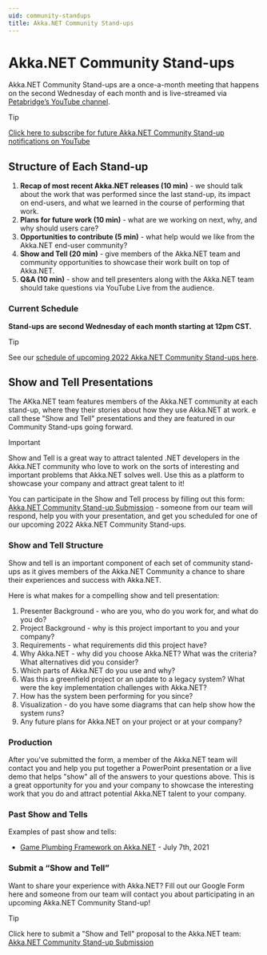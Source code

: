 ```yaml
---
uid: community-standups
title: Akka.NET Community Stand-ups
---
```


# Akka.NET Community Stand-ups

Akka.NET Community Stand-ups are a once-a-month meeting that happens on the second Wednesday of each month and is live-streamed via [Petabridge’s YouTube channel](https://www.youtube.com/c/PetabridgeAcademy).

> [!TIP]
> [Click here to subscribe for future Akka.NET Community Stand-up notifications on YouTube](https://www.youtube.com/c/PetabridgeAcademy?sub_confirmation=1)

## Structure of Each Stand-up

1. **Recap of most recent Akka.NET releases (10 min)** - we should talk about the work that was performed since the last stand-up, its impact on end-users, and what we learned in the course of performing that work.
2. **Plans for future work (10 min)** - what are we working on next, why, and why should users care?
3. **Opportunities to contribute (5 min)** - what help would we like from the Akka.NET end-user community?
4. **Show and Tell (20 min)** - give members of the Akka.NET team and community opportunities to showcase their work built on top of Akka.NET.
5. **Q&A (10 min)** - show and tell presenters along with the Akka.NET team should take questions via YouTube Live from the audience.

### Current Schedule

**Stand-ups are second Wednesday of each month starting at 12pm CST.**

> [!TIP]
> See our [schedule of upcoming 2022 Akka.NET Community Stand-ups here](https://github.com/akkadotnet/akka.net/discussions/5691).

## Show and Tell Presentations

The AKka.NET team features members of the Akka.NET community at each stand-up, where they their stories about how they use Akka.NET at work. e call these "Show and Tell" presentations and they are featured in our Community Stand-ups going forward.

> [!IMPORTANT]
> Show and Tell is a great way to attract talented .NET developers in the Akka.NET community who love to work on the sorts of interesting and important problems that Akka.NET solves well. Use this as a platform to showcase your company and attract great talent to it!

You can participate in the Show and Tell process by filling out this form: [Akka.NET Community Stand-up Submission](https://forms.gle/zR1K2pygCFhdCG7v5) - someone from our team will respond, help you with your presentation, and get you scheduled for one of our upcoming 2022 Akka.NET Community Stand-ups.

### Show and Tell Structure

Show and tell is an important component of each set of community stand-ups as it gives members of the Akka.NET Community a chance to share their experiences and success with Akka.NET.

Here is what makes for a compelling show and tell presentation:

1. Presenter Background - who are you, who do you work for, and what do you do?
2. Project Background - why is this project important to you and your company?
3. Requirements - what requirements did this project have?
4. Why Akka.NET - why did you choose Akka.NET? What was the criteria? What alternatives did you consider?
5. Which parts of Akka.NET do you use and why?
6. Was this a greenfield project or an update to a legacy system? What were the key implementation challenges with Akka.NET?
7. How has the system been performing for you since?
8. Visualization - do you have some diagrams that can help show how the system runs?
9. Any future plans for Akka.NET on your project or at your company?

### Production

After you've submitted the form, a member of the Akka.NET team will contact you and help you put together a PowerPoint presentation or a live demo that helps "show" all of the answers to your questions above. This is a great opportunity for you and your company to showcase the interesting work that you do and attract potential Akka.NET talent to your company.

### Past Show and Tells

Examples of past show and tells:

* [Game Plumbing Framework on Akka.NET](https://youtu.be/6AoDlK8LtFU?t=958) - July 7th, 2021

### Submit a “Show and Tell”

Want to share your experience with Akka.NET? Fill out our Google Form here and someone from our team will contact you about participating in an upcoming Akka.NET Community Stand-up!

> [!TIP]
> Click here to submit a "Show and Tell" proposal to the Akka.NET team: [Akka.NET Community Stand-up Submission](https://forms.gle/zR1K2pygCFhdCG7v5)